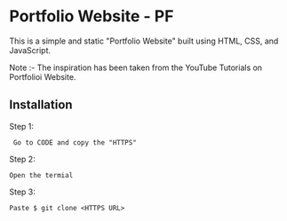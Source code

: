 
# Portfolio Website - PF
This is a simple and static "Portfolio Website" built using HTML, CSS, and JavaScript.

Note :- The inspiration has been taken from the YouTube Tutorials on Portfolioi Website.




## Installation

Step 1:

```
 Go to CODE and copy the "HTTPS"
```
Step 2:
```
Open the termial 
```
Step 3:
```
Paste $ git clone <HTTPS URL>
```    
